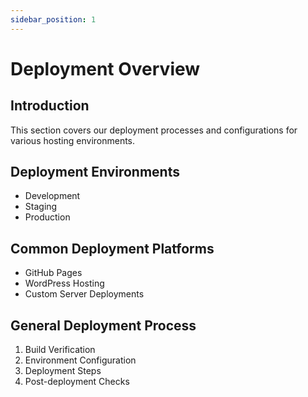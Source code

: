 ```yaml
---
sidebar_position: 1
---
```


# Deployment Overview

## Introduction
This section covers our deployment processes and configurations for various hosting environments.

## Deployment Environments
- Development
- Staging
- Production

## Common Deployment Platforms
- GitHub Pages
- WordPress Hosting
- Custom Server Deployments

## General Deployment Process
1. Build Verification
2. Environment Configuration
3. Deployment Steps
4. Post-deployment Checks